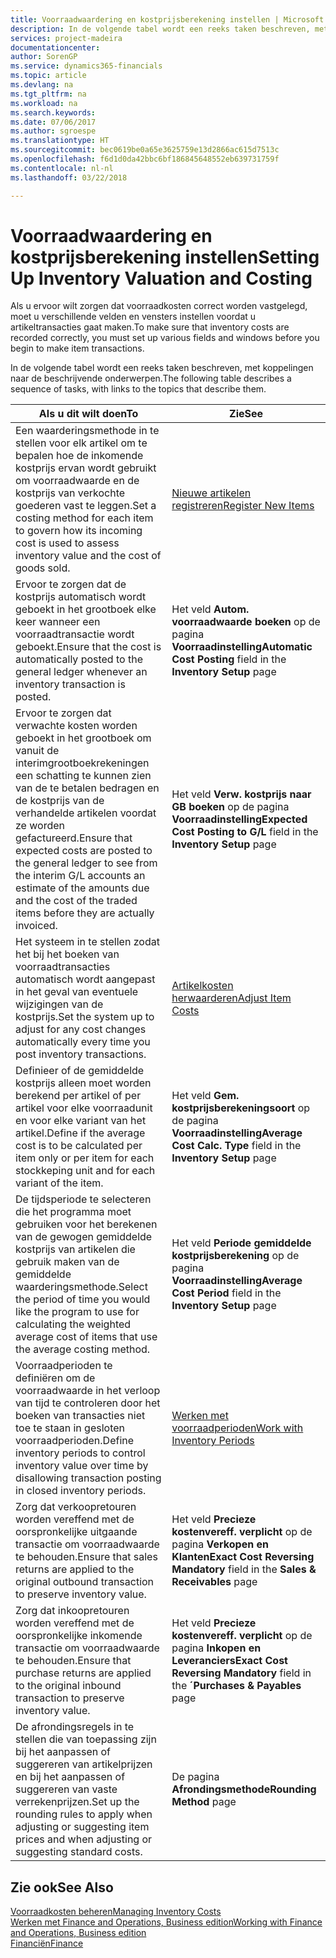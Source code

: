 ```yaml
---
title: Voorraadwaardering en kostprijsberekening instellen | Microsoft Docs
description: In de volgende tabel wordt een reeks taken beschreven, met koppelingen naar de beschrijvende onderwerpen.
services: project-madeira
documentationcenter: 
author: SorenGP
ms.service: dynamics365-financials
ms.topic: article
ms.devlang: na
ms.tgt_pltfrm: na
ms.workload: na
ms.search.keywords: 
ms.date: 07/06/2017
ms.author: sgroespe
ms.translationtype: HT
ms.sourcegitcommit: bec0619be0a65e3625759e13d2866ac615d7513c
ms.openlocfilehash: f6d1d0da42bbc6bf186845648552eb639731759f
ms.contentlocale: nl-nl
ms.lasthandoff: 03/22/2018

---
```

# <a name="setting-up-inventory-valuation-and-costing"></a><span data-ttu-id="3ea82-103">Voorraadwaardering en kostprijsberekening instellen</span><span class="sxs-lookup"><span data-stu-id="3ea82-103">Setting Up Inventory Valuation and Costing</span></span>
<span data-ttu-id="3ea82-104">Als u ervoor wilt zorgen dat voorraadkosten correct worden vastgelegd, moet u verschillende velden en vensters instellen voordat u artikeltransacties gaat maken.</span><span class="sxs-lookup"><span data-stu-id="3ea82-104">To make sure that inventory costs are recorded correctly, you must set up various fields and windows before you begin to make item transactions.</span></span>

<span data-ttu-id="3ea82-105">In de volgende tabel wordt een reeks taken beschreven, met koppelingen naar de beschrijvende onderwerpen.</span><span class="sxs-lookup"><span data-stu-id="3ea82-105">The following table describes a sequence of tasks, with links to the topics that describe them.</span></span>

|<span data-ttu-id="3ea82-106">**Als u dit wilt doen**</span><span class="sxs-lookup"><span data-stu-id="3ea82-106">**To**</span></span>|<span data-ttu-id="3ea82-107">**Zie**</span><span class="sxs-lookup"><span data-stu-id="3ea82-107">**See**</span></span>|  
|------------|-------------|  
|<span data-ttu-id="3ea82-108">Een waarderingsmethode in te stellen voor elk artikel om te bepalen hoe de inkomende kostprijs ervan wordt gebruikt om voorraadwaarde en de kostprijs van verkochte goederen vast te leggen.</span><span class="sxs-lookup"><span data-stu-id="3ea82-108">Set a costing method for each item to govern how its incoming cost is used to assess inventory value and the cost of goods sold.</span></span>|[<span data-ttu-id="3ea82-109">Nieuwe artikelen registreren</span><span class="sxs-lookup"><span data-stu-id="3ea82-109">Register New Items</span></span>](inventory-how-register-new-items.md)|  
|<span data-ttu-id="3ea82-110">Ervoor te zorgen dat de kostprijs automatisch wordt geboekt in het grootboek elke keer wanneer een voorraadtransactie wordt geboekt.</span><span class="sxs-lookup"><span data-stu-id="3ea82-110">Ensure that the cost is automatically posted to the general ledger whenever an inventory transaction is posted.</span></span>|<span data-ttu-id="3ea82-111">Het veld **Autom. voorraadwaarde boeken** op de pagina **Voorraadinstelling**</span><span class="sxs-lookup"><span data-stu-id="3ea82-111">**Automatic Cost Posting** field in the **Inventory Setup** page</span></span>|  
|<span data-ttu-id="3ea82-112">Ervoor te zorgen dat verwachte kosten worden geboekt in het grootboek om vanuit de interimgrootboekrekeningen een schatting te kunnen zien van de te betalen bedragen en de kostprijs van de verhandelde artikelen voordat ze worden gefactureerd.</span><span class="sxs-lookup"><span data-stu-id="3ea82-112">Ensure that expected costs are posted to the general ledger to see from the interim G/L accounts an estimate of the amounts due and the cost of the traded items before they are actually invoiced.</span></span>|<span data-ttu-id="3ea82-113">Het veld **Verw. kostprijs naar GB boeken** op de pagina **Voorraadinstelling**</span><span class="sxs-lookup"><span data-stu-id="3ea82-113">**Expected Cost Posting to G/L** field in the **Inventory Setup** page</span></span>|  
|<span data-ttu-id="3ea82-114">Het systeem in te stellen zodat het bij het boeken van voorraadtransacties automatisch wordt aangepast in het geval van eventuele wijzigingen van de kostprijs.</span><span class="sxs-lookup"><span data-stu-id="3ea82-114">Set the system up to adjust for any cost changes automatically every time you post inventory transactions.</span></span>|[<span data-ttu-id="3ea82-115">Artikelkosten herwaarderen</span><span class="sxs-lookup"><span data-stu-id="3ea82-115">Adjust Item Costs</span></span>](inventory-how-adjust-item-costs.md)|  
|<span data-ttu-id="3ea82-116">Definieer of de gemiddelde kostprijs alleen moet worden berekend per artikel of per artikel voor elke voorraadunit en voor elke variant van het artikel.</span><span class="sxs-lookup"><span data-stu-id="3ea82-116">Define if the average cost is to be calculated per item only or per item for each stockkeping unit and for each variant of the item.</span></span>|<span data-ttu-id="3ea82-117">Het veld **Gem. kostprijsberekeningsoort** op de pagina **Voorraadinstelling**</span><span class="sxs-lookup"><span data-stu-id="3ea82-117">**Average Cost Calc. Type** field in the **Inventory Setup** page</span></span>|  
|<span data-ttu-id="3ea82-118">De tijdsperiode te selecteren die het programma moet gebruiken voor het berekenen van de gewogen gemiddelde kostprijs van artikelen die gebruik maken van de gemiddelde waarderingsmethode.</span><span class="sxs-lookup"><span data-stu-id="3ea82-118">Select the period of time you would like the program to use for calculating the weighted average cost of items that use the average costing method.</span></span>|<span data-ttu-id="3ea82-119">Het veld **Periode gemiddelde kostprijsberekening** op de pagina **Voorraadinstelling**</span><span class="sxs-lookup"><span data-stu-id="3ea82-119">**Average Cost Period** field in the **Inventory Setup** page</span></span>|  
|<span data-ttu-id="3ea82-120">Voorraadperioden te definiëren om de voorraadwaarde in het verloop van tijd te controleren door het boeken van transacties niet toe te staan in gesloten voorraadperioden.</span><span class="sxs-lookup"><span data-stu-id="3ea82-120">Define inventory periods to control inventory value over time by disallowing transaction posting in closed inventory periods.</span></span>|[<span data-ttu-id="3ea82-121">Werken met voorraadperioden</span><span class="sxs-lookup"><span data-stu-id="3ea82-121">Work with Inventory Periods</span></span>](finance-how-to-work-with-inventory-periods.md)|  
|<span data-ttu-id="3ea82-122">Zorg dat verkoopretouren worden vereffend met de oorspronkelijke uitgaande transactie om voorraadwaarde te behouden.</span><span class="sxs-lookup"><span data-stu-id="3ea82-122">Ensure that sales returns are applied to the original outbound transaction to preserve inventory value.</span></span>|<span data-ttu-id="3ea82-123">Het veld **Precieze kostenvereff. verplicht** op de pagina **Verkopen en Klanten**</span><span class="sxs-lookup"><span data-stu-id="3ea82-123">**Exact Cost Reversing Mandatory** field in the **Sales & Receivables** page</span></span>|  
|<span data-ttu-id="3ea82-124">Zorg dat inkoopretouren worden vereffend met de oorspronkelijke inkomende transactie om voorraadwaarde te behouden.</span><span class="sxs-lookup"><span data-stu-id="3ea82-124">Ensure that purchase returns are applied to the original inbound transaction to preserve inventory value.</span></span>|<span data-ttu-id="3ea82-125">Het veld **Precieze kostenvereff. verplicht** op de pagina **Inkopen en Leveranciers**</span><span class="sxs-lookup"><span data-stu-id="3ea82-125">**Exact Cost Reversing Mandatory** field in the **´Purchases & Payables** page</span></span>|
|<span data-ttu-id="3ea82-126">De afrondingsregels in te stellen die van toepassing zijn bij het aanpassen of suggereren van artikelprijzen en bij het aanpassen of suggereren van vaste verrekenprijzen.</span><span class="sxs-lookup"><span data-stu-id="3ea82-126">Set up the rounding rules to apply when adjusting or suggesting item prices and when adjusting or suggesting standard costs.</span></span>|<span data-ttu-id="3ea82-127">De pagina **Afrondingsmethode**</span><span class="sxs-lookup"><span data-stu-id="3ea82-127">**Rounding Method** page</span></span>|  

## <a name="see-also"></a><span data-ttu-id="3ea82-128">Zie ook</span><span class="sxs-lookup"><span data-stu-id="3ea82-128">See Also</span></span>  
[<span data-ttu-id="3ea82-129">Voorraadkosten beheren</span><span class="sxs-lookup"><span data-stu-id="3ea82-129">Managing Inventory Costs</span></span>](finance-manage-inventory-costs.md)  
[<span data-ttu-id="3ea82-130">Werken met Finance and Operations, Business edition</span><span class="sxs-lookup"><span data-stu-id="3ea82-130">Working with Finance and Operations, Business edition</span></span>](ui-work-product.md)  
[<span data-ttu-id="3ea82-131">Financiën</span><span class="sxs-lookup"><span data-stu-id="3ea82-131">Finance</span></span>](finance.md)  

